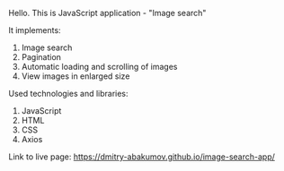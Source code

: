 Hello. This is JavaScript application - "Image search"

It implements:

1. Image search
2. Pagination
3. Automatic loading and scrolling of images
4. View images in enlarged size

Used technologies and libraries:

1. JavaScript
2. HTML
3. CSS
4. Axios

Link to live page: https://dmitry-abakumov.github.io/image-search-app/
